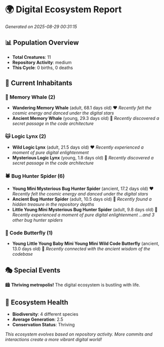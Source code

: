 # 🌍 Digital Ecosystem Report
*Generated on 2025-08-29 00:31:15*

## 📊 Population Overview
- **Total Creatures**: 11
- **Repository Activity**: medium
- **This Cycle**: 0 births, 0 deaths

## 👥 Current Inhabitants

### 🐋 Memory Whale (2)
- **Wandering Memory Whale** (adult, 68.1 days old) ❤️
  *Recently felt the cosmic energy and danced under the digital stars*
- **Ancient Memory Whale** (young, 29.3 days old) 💛
  *Recently discovered a secret passage in the code architecture*

### 🐱 Logic Lynx (2)
- **Wild Logic Lynx** (adult, 21.5 days old) ❤️
  *Recently experienced a moment of pure digital enlightenment*
- **Mysterious Logic Lynx** (young, 1.8 days old) 💚
  *Recently discovered a secret passage in the code architecture*

### 🕷️ Bug Hunter Spider (6)
- **Young Mini Mysterious Bug Hunter Spider** (ancient, 17.2 days old) ❤️
  *Recently felt the cosmic energy and danced under the digital stars*
- **Ancient Bug Hunter Spider** (adult, 10.5 days old) 💚
  *Recently found a hidden treasure in the repository depths*
- **Little Young Mini Mysterious Bug Hunter Spider** (adult, 9.8 days old) 💚
  *Recently experienced a moment of pure digital enlightenment*
  *...and 3 other bug hunter spiders*

### 🦋 Code Butterfly (1)
- **Young Little Young Baby Mini Young Mini Wild Code Butterfly** (ancient, 13.0 days old) 💛
  *Recently connected with the ancient wisdom of the codebase*

## 🎭 Special Events

🏙️ **Thriving metropolis!** The digital ecosystem is bustling with life.

## 🔬 Ecosystem Health
- **Biodiversity**: 4 different species
- **Average Generation**: 2.5
- **Conservation Status**: Thriving

*This ecosystem evolves based on repository activity. More commits and interactions create a more vibrant digital world!*